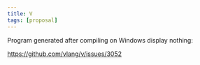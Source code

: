 ```yaml
---
title: V
tags: [proposal]
---
```


Program generated after compiling on Windows display nothing:

<https://github.com/vlang/v/issues/3052>
